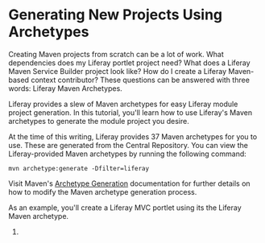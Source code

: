 # Generating New Projects Using Archetypes

Creating Maven projects from scratch can be a lot of work. What dependencies
does my Liferay portlet project need? What does a Liferay Maven Service Builder
project look like? How do I create a Liferay Maven-based context contributor?
These questions can be answered with three words: Liferay Maven Archetypes.

Liferay provides a slew of Maven archetypes for easy Liferay module project
generation. In this tutorial, you'll learn how to use Liferay's Maven archetypes
to generate the module project you desire.

At the time of this writing, Liferay provides 37 Maven archetypes for you to
use. These are generated from the Central Repository. You can view the
Liferay-provided Maven archetypes by running the following command:

    mvn archetype:generate -Dfilter=liferay

Visit Maven's
[Archetype Generation](http://maven.apache.org/archetype/maven-archetype-plugin/generate-mojo.html)
documentation for further details on how to modify the Maven archetype
generation process.

As an example, you'll create a Liferay MVC portlet using its the Liferay Maven
archetype.

1. 
